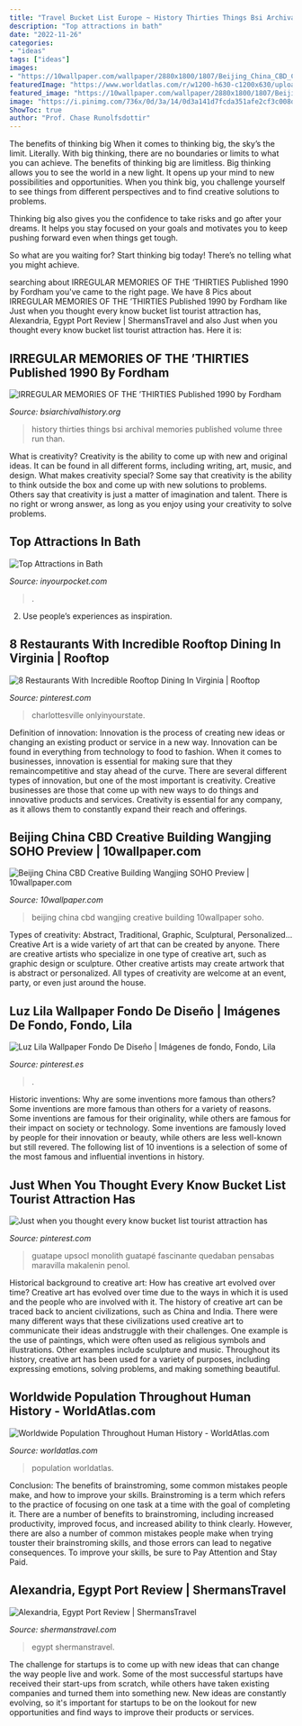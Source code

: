 ```yaml
---
title: "Travel Bucket List Europe ~ History Thirties Things Bsi Archival Memories Published Volume Three Run Than"
description: "Top attractions in bath"
date: "2022-11-26"
categories:
- "ideas"
tags: ["ideas"]
images:
- "https://10wallpaper.com/wallpaper/2880x1800/1807/Beijing_China_CBD_Creative_Building_Wangjing_SOHO_2880x1800.jpg"
featuredImage: "https://www.worldatlas.com/r/w1200-h630-c1200x630/upload/4d/38/6c/human-population.jpg"
featured_image: "https://10wallpaper.com/wallpaper/2880x1800/1807/Beijing_China_CBD_Creative_Building_Wangjing_SOHO_2880x1800.jpg"
image: "https://i.pinimg.com/736x/0d/3a/14/0d3a141d7fcda351afe2cf3c008db568.jpg"
ShowToc: true
author: "Prof. Chase Runolfsdottir"
---
```



The benefits of thinking big
When it comes to thinking big, the sky’s the limit. Literally. With big thinking, there are no boundaries or limits to what you can achieve. The benefits of thinking big are limitless.
Big thinking allows you to see the world in a new light. It opens up your mind to new possibilities and opportunities. When you think big, you challenge yourself to see things from different perspectives and to find creative solutions to problems.

Thinking big also gives you the confidence to take risks and go after your dreams. It helps you stay focused on your goals and motivates you to keep pushing forward even when things get tough.

So what are you waiting for? Start thinking big today! There’s no telling what you might achieve.

	

		
searching about IRREGULAR MEMORIES OF THE ’THIRTIES Published 1990 by Fordham you've came to the right page. We have 8 Pics about IRREGULAR MEMORIES OF THE ’THIRTIES Published 1990 by Fordham like Just when you thought every know bucket list tourist attraction has, Alexandria, Egypt Port Review | ShermansTravel and also Just when you thought every know bucket list tourist attraction has. Here it is:
		
    
## IRREGULAR MEMORIES OF THE ’THIRTIES Published 1990 By Fordham

<img loading=lazy src="http://www.bsiarchivalhistory.org/BSI_Archival_History/Thirties_files/droppedImage_1.jpg" onerror="this.onerror=null;this.src='https://tse4.mm.bing.net/th?id=OIP.oV9Om60PeQu69c_S3yM6ygAAAA&amp;pid=15.1';" alt="IRREGULAR MEMORIES OF THE ’THIRTIES Published 1990 by Fordham">

_Source: bsiarchivalhistory.org_

>history thirties things bsi archival memories published volume three run than. 

	

What is creativity?
Creativity is the ability to come up with new and original ideas. It can be found in all different forms, including writing, art, music, and design. What makes creativity special? Some say that creativity is the ability to think outside the box and come up with new solutions to problems. Others say that creativity is just a matter of imagination and talent. There is no right or wrong answer, as long as you enjoy using your creativity to solve problems.

    
## Top Attractions In Bath

<img loading=lazy src="https://s.inyourpocket.com/gallery/bath/2019/09/Capture-25.jpg" onerror="this.onerror=null;this.src='https://tse3.mm.bing.net/th?id=OIP.9UQf_EyEI2IhNZYEamZK7wHaEp&amp;pid=15.1';" alt="Top Attractions in Bath">

_Source: inyourpocket.com_

>. 

	

2. Use people’s experiences as inspiration.

    
## 8 Restaurants With Incredible Rooftop Dining In Virginia | Rooftop

<img loading=lazy src="https://i.pinimg.com/736x/0d/3a/14/0d3a141d7fcda351afe2cf3c008db568.jpg" onerror="this.onerror=null;this.src='https://tse3.mm.bing.net/th?id=OIP.QfaKxTERb4kQ8WJnRzU1FAHaLH&amp;pid=15.1';" alt="8 Restaurants With Incredible Rooftop Dining In Virginia | Rooftop">

_Source: pinterest.com_

>charlottesville onlyinyourstate. 

	

Definition of innovation:
Innovation is the process of creating new ideas or changing an existing product or service in a new way. Innovation can be found in everything from technology to food to fashion. When it comes to businesses, innovation is essential for making sure that they remaincompetitive and stay ahead of the curve. There are several different types of innovation, but one of the most important is creativity. Creative businesses are those that come up with new ways to do things and innovative products and services. Creativity is essential for any company, as it allows them to constantly expand their reach and offerings.

    
## Beijing China CBD Creative Building Wangjing SOHO Preview | 10wallpaper.com

<img loading=lazy src="https://10wallpaper.com/wallpaper/2880x1800/1807/Beijing_China_CBD_Creative_Building_Wangjing_SOHO_2880x1800.jpg" onerror="this.onerror=null;this.src='https://tse3.mm.bing.net/th?id=OIP.dwMGLKJMFZYT72d4lrkAXgHaEo&amp;pid=15.1';" alt="Beijing China CBD Creative Building Wangjing SOHO Preview | 10wallpaper.com">

_Source: 10wallpaper.com_

>beijing china cbd wangjing creative building 10wallpaper soho. 

	

Types of creativity: Abstract, Traditional, Graphic, Sculptural, Personalized...
Creative Art is a wide variety of art that can be created by anyone. There are creative artists who specialize in one type of creative art, such as graphic design or sculpture. Other creative artists may create artwork that is abstract or personalized. All types of creativity are welcome at an event, party, or even just around the house.

    
## Luz Lila Wallpaper Fondo De Diseño | Imágenes De Fondo, Fondo, Lila

<img loading=lazy src="https://i.pinimg.com/736x/e2/10/03/e210037f81cf4486bdd9eb6c6fcba554.jpg" onerror="this.onerror=null;this.src='https://tse2.mm.bing.net/th?id=OIP.jaKwXcWuF-uTZDVV6XYq9AHaNK&amp;pid=15.1';" alt="Luz Lila Wallpaper Fondo De Diseño | Imágenes de fondo, Fondo, Lila">

_Source: pinterest.es_

>. 

	

Historic inventions: Why are some inventions more famous than others?
Some inventions are more famous than others for a variety of reasons. Some inventions are famous for their originality, while others are famous for their impact on society or technology. Some inventions are famously loved by people for their innovation or beauty, while others are less well-known but still revered. 
The following list of 10 inventions is a selection of some of the most famous and influential inventions in history.

    
## Just When You Thought Every Know Bucket List Tourist Attraction Has

<img loading=lazy src="https://i.pinimg.com/736x/c5/10/72/c5107244b299397af5cbf4448d3d50fb--guatape-news-stories.jpg" onerror="this.onerror=null;this.src='https://tse1.mm.bing.net/th?id=OIP.US8l4SssyfB0DJnnGZduSgHaLZ&amp;pid=15.1';" alt="Just when you thought every know bucket list tourist attraction has">

_Source: pinterest.com_

>guatape upsocl monolith guatapé fascinante quedaban pensabas maravilla makalenin penol. 

	

Historical background to creative art: How has creative art evolved over time?
Creative art has evolved over time due to the ways in which it is used and the people who are involved with it. The history of creative art can be traced back to ancient civilizations, such as China and India. There were many different ways that these civilizations used creative art to communicate their ideas andstruggle with their challenges. One example is the use of paintings, which were often used as religious symbols and illustrations. Other examples include sculpture and music. Throughout its history, creative art has been used for a variety of purposes, including expressing emotions, solving problems, and making something beautiful.

    
## Worldwide Population Throughout Human History - WorldAtlas.com

<img loading=lazy src="https://www.worldatlas.com/r/w1200-h630-c1200x630/upload/4d/38/6c/human-population.jpg" onerror="this.onerror=null;this.src='https://tse4.mm.bing.net/th?id=OIP.jzzuOFGp-SQCM_JQlx0DtQHaGS&amp;pid=15.1';" alt="Worldwide Population Throughout Human History - WorldAtlas.com">

_Source: worldatlas.com_

>population worldatlas. 

	

Conclusion: The benefits of brainstroming, some common mistakes people make, and how to improve your skills.
Brainstroming is a term which refers to the practice of focusing on one task at a time with the goal of completing it. There are a number of benefits to brainstroming, including increased productivity, improved focus, and increased ability to think clearly. However, there are also a number of common mistakes people make when trying touster their brainstroming skills, and those errors can lead to negative consequences. To improve your skills, be sure to Pay Attention and Stay Paid.

    
## Alexandria, Egypt Port Review | ShermansTravel

<img loading=lazy src="https://media.shermanstravel.com/cruises/5549_citadel_of_qaitbay_by_jayanata_c_istock_000013836027_medium.jpg" onerror="this.onerror=null;this.src='https://tse3.mm.bing.net/th?id=OIP.HcQd1ylf5gA_hODMUsiL5QHaDt&amp;pid=15.1';" alt="Alexandria, Egypt Port Review | ShermansTravel">

_Source: shermanstravel.com_

>egypt shermanstravel. 

	

The challenge for startups is to come up with new ideas that can change the way people live and work. Some of the most successful startups have received their start-ups from scratch, while others have taken existing companies and turned them into something new. New ideas are constantly evolving, so it's important for startups to be on the lookout for new opportunities and find ways to improve their products or services.

